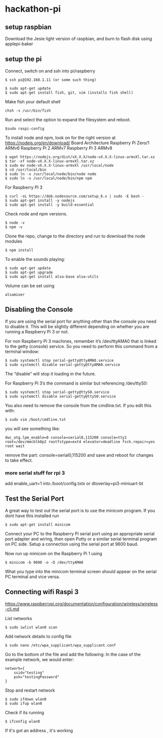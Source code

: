 # hackathon-pi

## setup raspbian

Download the Jesie light version of raspbian, and burn to flash disk using applepi-baker

## setup the pi

Connect, switch on and ssh into pi/raspberry
```
$ ssh pi@192.168.1.11 (or some such thing)
```

```
$ sudo apt-get update
$ sudo apt-get install fish, git, vim (installs fish shell)
```

Make fish your default shell
```
chsh -s /usr/bin/fish
```

Run and select the option to expand the filesystem and reboot. 
```
$sudo raspi-config
```

To install node and npm, look on for the right version at https://nodejs.org/en/download/
Board   Architecture
Raspberry Pi Zero/1 ARMv6
Raspberry Pi 2  ARMv7
Raspberry Pi 3  ARMv8

```
$ wget https://nodejs.org/dist/vX.X.X/node-vX.X.X-linux-armvXl.tar.xz
$ tar -xf node-vX.X.X-linux-armvXl.tar.xz
$ sudo mv node-vX.X.X-linux-armvXl /usr/local/node
$ cd /usr/local/bin
$ sudo ln -s /usr/local/node/bin/node node
$ sudo ln -s /usr/local/node/bin/npm npm
```

For Raspberry PI 3
```
$ curl -sL https://deb.nodesource.com/setup_6.x | sudo -E bash -
$ sudo apt-get install -y nodejs
$ sudo apt-get install -y build-essential
```

Check node and npm versions.
```
$ node -v
$ npm -v
```

Clone the repo, change to the directory and run to download the node modules
```
$ npm install
```

To enable the sounds playing:
```
$ sudo apt-get update
$ sudo apt-get upgrade
$ sudo apt-get install alsa-base alsa-utils
```

Volume can be set using
```
alsamixer
```

## Disabling the Console

If you are using the serial port for anything other than the console you need to disable it. This will be slightly different depending on whether you are running a Raspberry Pi 3 or not.

For non Raspberry Pi 3 machines, remember it’s /dev/ttyAMA0 that is linked to the getty (console) service. So you need to perform this command from a terminal window:

```
$ sudo systemctl stop serial-getty@ttyAMA0.service
$ sudo systemctl disable serial-getty@ttyAMA0.service
```
The “disable” will stop it loading in the future.

For Raspberry Pi 3’s the command is similar but referencing /dev/ttyS0:
```
$ sudo systemctl stop serial-getty@ttyS0.service
$ sudo systemctl disable serial-getty@ttyS0.service
```
You also need to remove the console from the cmdline.txt. If you edit this with:
```
$ sudo vim /boot/cmdline.txt
```
you will see something like:
```
dwc_otg.lpm_enable=0 console=serial0,115200 console=tty1 root=/dev/mmcblk0p2 rootfstype=ext4 elevator=deadline fsck.repair=yes root wait
```
remove the part: console=serial0,115200 and save and reboot for changes to take effect.

### more serial stuff for rpi 3

add enable_uart=1 into /boot/config.txtx
or 
dtoverlay=pi3-miniuart-bt


## Test the Serial Port

A great way to test out the serial port is to use the minicom program. If you dont have this installed run
```
$ sudo apt-get install minicom
```
Connect your PC to the Raspberry Pi serial port using an appropriate serial port adapter and wiring, then open Putty or a similar serial terminal program on PC side. Setup a connection using the serial port at 9600 baud.

Now run up minicom on the Raspberry Pi 1 using
```
$ minicom -b 9600 -o -D /dev/ttyAMA0
```
What you type into the minicom terminal screen should appear on the serial PC terminal and vice versa.

## Connecting wifi Raspi 3

https://www.raspberrypi.org/documentation/configuration/wireless/wireless-cli.md

List networks
```
$ sudo iwlist wlan0 scan
```

Add network details to config file
```
$ sudo nano /etc/wpa_supplicant/wpa_supplicant.conf
```

Go to the bottom of the file and add the following:
In the case of the example network, we would enter:
```
network={
    ssid="testing"
    psk="testingPassword"
}
```

Stop and restart network
```
$ sudo ifdown wlan0
$ sudo ifup wlan0
```

Check if its running
```
$ ifconfig wlan0
```
If it's got an address , it's working

